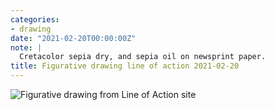 ```yaml
---
categories:
- drawing
date: "2021-02-20T00:00:00Z"
note: |
  Cretacolor sepia dry, and sepia oil on newsprint paper.
title: Figurative drawing line of action 2021-02-20
---
```


<img src="/assets/pages/art/images/images/251.png" alt="Figurative drawing from Line of Action site">
